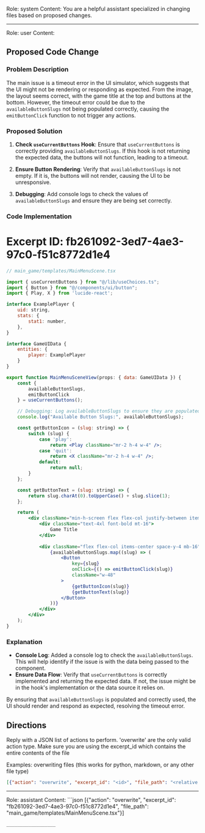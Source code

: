 Role: system
Content: You are a helpful assistant specialized in changing files based on proposed changes.
__________________
Role: user
Content: 
## Proposed Code Change
### Problem Description

The main issue is a timeout error in the UI simulator, which suggests that the UI might not be rendering or responding as expected. From the image, the layout seems correct, with the game title at the top and buttons at the bottom. However, the timeout error could be due to the `availableButtonSlugs` not being populated correctly, causing the `emitButtonClick` function to not trigger any actions.

### Proposed Solution

1. **Check `useCurrentButtons` Hook**: Ensure that `useCurrentButtons` is correctly providing `availableButtonSlugs`. If this hook is not returning the expected data, the buttons will not function, leading to a timeout.

2. **Ensure Button Rendering**: Verify that `availableButtonSlugs` is not empty. If it is, the buttons will not render, causing the UI to be unresponsive.

3. **Debugging**: Add console logs to check the values of `availableButtonSlugs` and ensure they are being set correctly.

### Code Implementation

# Excerpt ID: fb261092-3ed7-4ae3-97c0-f51c8772d1e4
```jsx
// main_game/templates/MainMenuScene.tsx

import { useCurrentButtons } from "@/lib/useChoices.ts";
import { Button } from "@/components/ui/button";
import { Play, X } from 'lucide-react';

interface ExamplePlayer {
    uid: string,
    stats: {
        stat1: number,
    },
}

interface GameUIData {
    entities: {
        player: ExamplePlayer
    }
}

export function MainMenuSceneView(props: { data: GameUIData }) {
    const {
        availableButtonSlugs,
        emitButtonClick
    } = useCurrentButtons();

    // Debugging: Log availableButtonSlugs to ensure they are populated
    console.log("Available Button Slugs:", availableButtonSlugs);

    const getButtonIcon = (slug: string) => {
        switch (slug) {
            case 'play':
                return <Play className="mr-2 h-4 w-4" />;
            case 'quit':
                return <X className="mr-2 h-4 w-4" />;
            default:
                return null;
        }
    };

    const getButtonText = (slug: string) => {
        return slug.charAt(0).toUpperCase() + slug.slice(1);
    };

    return (
        <div className="min-h-screen flex flex-col justify-between items-center p-8 bg-gray-800 text-white">
            <div className="text-4xl font-bold mt-16">
                Game Title
            </div>
            
            <div className="flex flex-col items-center space-y-4 mb-16">
                {availableButtonSlugs.map((slug) => (
                    <Button
                        key={slug}
                        onClick={() => emitButtonClick(slug)}
                        className="w-48"
                    >
                        {getButtonIcon(slug)}
                        {getButtonText(slug)}
                    </Button>
                ))}
            </div>
        </div>
    );
}
```

### Explanation

- **Console Log**: Added a console log to check the `availableButtonSlugs`. This will help identify if the issue is with the data being passed to the component.
- **Ensure Data Flow**: Verify that `useCurrentButtons` is correctly implemented and returning the expected data. If not, the issue might be in the hook's implementation or the data source it relies on.

By ensuring that `availableButtonSlugs` is populated and correctly used, the UI should render and respond as expected, resolving the timeout error.

## Directions
Reply with a JSON list of actions to perform. 'overwrite' are the only valid action type. 
Make sure you are using the excerpt_id which contains the entire contents of the file

Examples:
overwriting files (this works for python, markdown, or any other file type)
```json output_example1
[{"action": "overwrite", "excerpt_id": "<id>", "file_path": "<relative file path>"}]
```

__________________
Role: assistant
Content: ```json
[{"action": "overwrite", "excerpt_id": "fb261092-3ed7-4ae3-97c0-f51c8772d1e4", "file_path": "main_game/templates/MainMenuScene.tsx"}]
```
__________________
